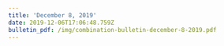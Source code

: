 ```yaml
---
title: 'December 8, 2019'
date: 2019-12-06T17:06:48.759Z
bulletin_pdf: /img/combination-bulletin-december-8-2019.pdf
---
```


